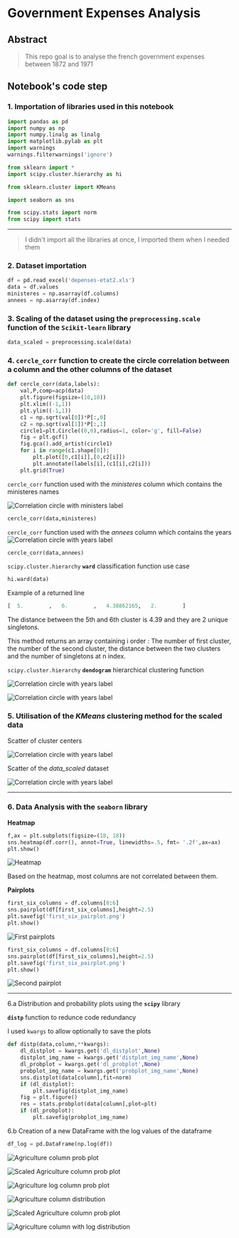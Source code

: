 # Government Expenses Analysis

## Abstract
> This repo goal is to analyse the french government expenses between 1872 and 1971

## Notebook's code step

### 1. Importation of libraries used in this notebook

``` python
import pandas as pd
import numpy as np
import numpy.linalg as linalg
import matplotlib.pylab as plt
import warnings
warnings.filterwarnings('ignore')

from sklearn import *
import scipy.cluster.hierarchy as hi

from sklearn.cluster import KMeans

import seaborn as sns

from scipy.stats import norm
from scipy import stats
```
---
> I didn't import all the libraries at once, I imported them when I needed them

### 2. Dataset importation

``` python
df = pd.read_excel('depenses-etat2.xls')
data = df.values
ministeres = np.asarray(df.columns)
annees = np.asarray(df.index)
```
### 3. Scaling of the dataset using the **`preprocessing.scale`** function of the `Scikit-learn` library

``` python
data_scaled = preprocessing.scale(data)
```

### 4. **`cercle_corr`** function to create the circle correlation between a column and the other columns of the dataset

``` python
def cercle_corr(data,labels):
    val,P,comp=acp(data)
    plt.figure(figsize=(10,10))
    plt.xlim((-1,1))
    plt.ylim((-1,1))
    c1 = np.sqrt(val[0])*P[:,0]
    c2 = np.sqrt(val[1])*P[:,1]
    circle1=plt.Circle((0,0),radius=1, color='g', fill=False)
    fig = plt.gcf()
    fig.gca().add_artist(circle1)
    for i in range(c1.shape[0]):
        plt.plot([0,c1[i]],[0,c2[i]])
        plt.annotate(labels[i],(c1[i],c2[i]))
    plt.grid(True)
```

`cercle_corr` function used with the _ministeres_ column which contains the ministeres names

![Correlation circle with ministers label](images/circle_corr_minister_names.png)

``` python
cercle_corr(data,ministeres)
```

`cercle_corr` function used with the _annees_ column which contains the years
![Correlation circle with years label](images/circle_corr_years.png)

``` python
cercle_corr(data,annees)
```

`scipy.cluster.hierarchy` **`ward`** classification function use case

``` python
hi.ward(data)
```

Example of a returned line
``` python
[  5.        ,   6.        ,   4.38862165,   2.        ]
```
The distance between the 5th and 6th cluster is 4.39 and they are 2 unique singletons.

This method returns an array containing i order : The number of first cluster, the number of the second cluster, the distance between the two clusters and the number of singletons at n index.

`scipy.cluster.hierarchy` **`dendogram`** hierarchical clustering function

![Correlation circle with years label](images/dendogram_ministers_labels.png)

![Correlation circle with years label](images/dendogram_years_label.png)
### 5. Utilisation of the **_KMeans_** clustering method for the scaled data

Scatter of cluster centers

![Correlation circle with years label](images/cluster_center_scatter.png)

Scatter of the *data_scaled* dataset

![Correlation circle with years label](images/data_scaled_scatter.png)

---

### 6. Data Analysis with the **`seaborn`** library

**Heatmap**

``` python
f,ax = plt.subplots(figsize=(18, 18))
sns.heatmap(df.corr(), annot=True, linewidths=.5, fmt= '.2f',ax=ax)
plt.show()
```

![Heatmap](images/dataset_correlation_heatmap.png)

Based on the heatmap, most columns are not correlated between them.

**Pairplots**
``` python
first_six_columns = df.columns[0:6]
sns.pairplot(df[first_six_columns],height=2.5)
plt.savefig('first_six_pairplot.png')
plt.show()
```

![First pairplots](images/first_six_pairplot.png)

``` python
first_six_columns = df.columns[0:6]
sns.pairplot(df[first_six_columns],height=2.5)
plt.savefig('first_six_pairplot.png')
plt.show()
```
![Second pairplot](images/last_six_pairplot.png)

---
6.a Distribution and probability plots using the **`scipy`** library

**`distp`** function to redunce code redundancy

I used `kwargs` to allow optionally to save the plots

``` python
def distp(data,column,**kwargs):
    dl_distplot = kwargs.get('dl_distplot',None)
    distplot_img_name = kwargs.get('distplot_img_name',None)
    dl_probplot = kwargs.get('dl_probplot',None)
    probplot_img_name = kwargs.get('probplot_img_name',None)
    sns.distplot(data[column],fit=norm)
    if (dl_distplot):
        plt.savefig(distplot_img_name)
    fig = plt.figure()
    res = stats.probplot(data[column],plot=plt)
    if (dl_probplot):
        plt.savefig(probplot_img_name)
```

6.b Creation of a new DataFrame with the log values of the dataframe

``` python
df_log = pd.DataFrame(np.log(df))
```

![Agriculture column prob plot](images/agriculture_probplot.png)

![Scaled Agriculture column prob plot](images/agriculture_scaled_probplot.png)

![Agriculture log column prob plot](images/agriculture_log_probplot.png)


![Agriculture column distribution](images/agriculture_distplot.png)

![Scaled Agriculture column prob plot](images/agriculture_scaled_distplot.png)

![Agriculture column with log distribution](images/agriculture_log_distplot.png)
